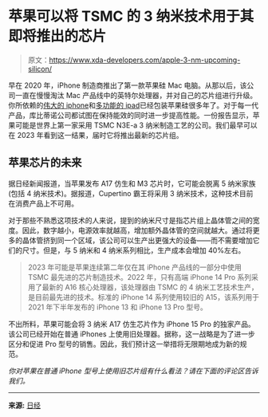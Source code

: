 # 苹果可以将 TSMC 的 3 纳米技术用于其即将推出的芯片

> 原文：<https://www.xda-developers.com/apple-3-nm-upcoming-silicon/>

早在 2020 年，iPhone 制造商推出了第一款苹果硅 Mac 电脑。从那以后，该公司一直在慢慢淘汰 Mac 产品线中的英特尔处理器，并对自己的芯片组进行升级。你所依赖的[伟大的 iphone](https://www.xda-developers.com/best-iphone)和[多功能的 ipad](https://www.xda-developers.com/best-ipad)已经包装苹果硅很多年了。对于每一代产品，库比蒂诺公司都试图在保持能效的同时进一步提高性能。一份报告显示，苹果可能是世界上第一家采用 TSMC N3E-a 3 纳米制造工艺的公司。我们最早可以在 2023 年看到这一结果，届时它将推出最新的芯片组。

## 苹果芯片的未来

据日经新闻报道，当苹果发布 A17 仿生和 M3 芯片时，它可能会脱离 5 纳米家族(包括 4 纳米技术)。据报道，Cupertino 霸王将采用 3 纳米技术，这种技术目前在消费产品上不可用。

对于那些不熟悉这项技术的人来说，提到的纳米尺寸是指芯片组上晶体管之间的宽度。因此，数字越小，电源效率就越高，增加额外晶体管的空间就越大。通过将更多的晶体管挤到同一个区域，该公司可以生产出更强大的设备——而不需要增加它们的尺寸。但是，与 5 纳米和 4 纳米系列相比，生产成本会增加 40%左右。

> 2023 年可能是苹果连续第二年仅在其 iPhone 产品线的一部分中使用 TSMC 最先进的芯片制造技术。2022 年，只有高端 iPhone 14 Pro 系列采用了最新的 A16 核心处理器，该处理器由 TSMC 的 4 纳米工艺技术生产，是目前最先进的技术。标准的 iPhone 14 系列使用较旧的 A15，该系列用于 2021 年下半年发布的 iPhone 13 和 iPhone 13 Pro 型号。

不出所料，苹果可能会将 3 纳米 A17 仿生芯片作为 iPhone 15 Pro 的独家产品。该公司已经开始在普通 iPhones 上使用旧处理器。据称，这一战略是为了进一步区分和促进 Pro 型号的销售。因此，我们预计这一举措将无限期地成为新的规范。

*你对苹果在普通 iPhone 型号上使用旧芯片组有什么看法？请在下面的评论区告诉我们。*

* * *

**来源:** [日经](https://asia.nikkei.com/Business/Tech/Semiconductors/Apple-to-use-TSMC-s-next-3-nm-chip-tech-in-iPhones-Macs-next-year)